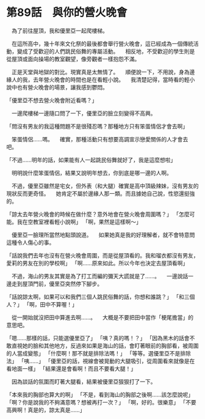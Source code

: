 # 第89話　與你的營火晚會

　為了前往屋頂，我和優里亞一起爬樓梯。

　在這所高中，幾十年來文化祭的最後都會舉行營火晚會，這已經成為一個傳統活動，變成了受歡迎的人們跳民俗舞的專屬活動。
　相反地，不受歡迎的學生則是從屋頂或面向操場的教室觀望，像旁觀者一樣抱怨不滿。

　正是天堂與地獄的對比。現實真是太無情了。
　順便說一下，不用說，身為邊緣人的我，去年營火晚會的時間也是在看輕小說。
　我清楚記得，當時看的輕小說中也有營火晚會的場景，讓我感到鬱悶。

「優里亞不想去營火晚會附近看嗎？」

　一邊爬樓梯一邊隨口問了一下，優里亞的臉立刻變得不高興。

「問沒有男友的我這種問題不是很殘忍嗎？那種地方只有笨蛋情侶才會去啊」

　笨蛋情侶……嗎。
　確實，那種活動只有想要高調宣示戀愛關係的人才會去吧。

「不過……明年的話，如果能有人一起跳民俗舞就好了，我是這麼想啦」

　明明說什麼笨蛋情侶，結果又說明年想去，你到底是哪一邊的人啊。

　不過，優里亞雖然是宅女，但外表（和大腿）確實是高中頂級辣妹，沒有男友的現狀反而更奇怪。
　她肯定不屬於邊緣人那一類。而且據她自己說，性慾還挺強的。

「諒太去年營火晚會的時候在做什麼？意外地會在營火晚會周圍嗎？」
「怎麼可能。我在空教室裡看輕小說啊」
「啊，果然是這樣啊～」

　優里亞一臉理所當然地點頭說道。
　如果她真是我的好理解者，就不會特意問這種令人傷心的事。

「話說我們去年也沒有在營火晚會周圍，而是從屋頂看的。我和瑠衣都沒有男友，愛莉的男友在別的學校啊」
「啊……原來如此。所以今年也決定去屋頂看啊」

　不過，海山的男友其實是為了打工而編的彌天大謊就是了……。
　一邊說話一邊走到屋頂門前，優里亞突然停下腳步。

「話說諒太啊，如果可以和我們三個人跳民俗舞的話，你想和誰跳？」
「和三個人？」
「啊，田中不算喔！」

　從一開始就沒把田中算進去啊……。
　大概是不要把田中當作「梗尾擔當」的意思吧。

「嗯……那樣的話，只能選優里亞了」
「咦？真的嗎！？」
「因為黑木的話會不敢直視她的臉和其他地方，反過來如果是海山的話，會盯著眼前的胸部看，被周圍的人當成變態」
「什麼啊！那不就是排除法嗎！」
「等等。選優里亞不是排除法」
「咦……」
「優里亞的話，視線會被晃動的大腿吸引，從周圍看來就像是在看地面一樣」
「結果還是會看啊！而且不要看大腿！」

　因為談話的氛圍而盯著大腿看，結果被優里亞狠狠打了一下。

「本來我的胸部也算大的啊」
「不是，看到海山的胸部之後啊……該怎麼說呢」
「啊？你是說我的不夠滿意嗎？想被再打一次？」
「啊，好的。很樂意」
「不要高興啊！真是的，諒太真是……」